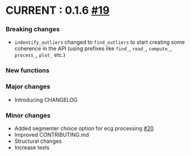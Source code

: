 # CURRENT : 0.1.6 [#19](https://github.com/neuropsychology/NeuroKit.py/pull/19)

### Breaking changes
- `indentify_outliers` changed to `find_outliers` to start creating some coherence in the API (using prefixes like `find_`, `read_`, `compute_`, `process_`, `plot_` etc.)
### New functions
### Major changes
- Introducing CHANGELOG
### Minor changes
- Added segmenter choice option for ecg processing [#20](https://github.com/neuropsychology/NeuroKit.py/pull/20)
- Improved CONTRIBUTING.md
- Structural changes 
- Increase tests


